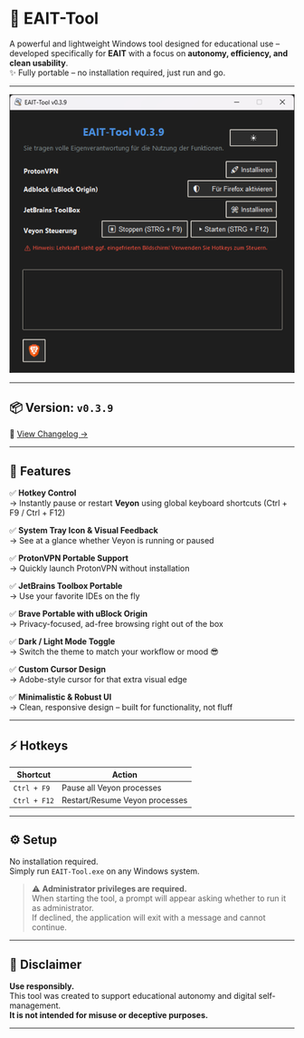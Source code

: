 # 🚀 EAIT-Tool

A powerful and lightweight Windows tool designed for educational use – developed specifically for **EAIT** with a focus on **autonomy, efficiency, and clean usability**.  
✨ Fully portable – no installation required, just run and go.

---

![EAIT Tool Screenshot](./data/screenshot.png)

---

## 📦 Version: `v0.3.9`  
📜 [View Changelog →](./CHANGELOG.md)

---

## 🧠 Features

✅ **Hotkey Control**  
→ Instantly pause or restart **Veyon** using global keyboard shortcuts (Ctrl + F9 / Ctrl + F12)

✅ **System Tray Icon & Visual Feedback**  
→ See at a glance whether Veyon is running or paused

✅ **ProtonVPN Portable Support**  
→ Quickly launch ProtonVPN without installation

✅ **JetBrains Toolbox Portable**  
→ Use your favorite IDEs on the fly

✅ **Brave Portable with uBlock Origin**  
→ Privacy-focused, ad-free browsing right out of the box

✅ **Dark / Light Mode Toggle**  
→ Switch the theme to match your workflow or mood 😎

✅ **Custom Cursor Design**  
→ Adobe-style cursor for that extra visual edge

✅ **Minimalistic & Robust UI**  
→ Clean, responsive design – built for functionality, not fluff

---

## ⚡ Hotkeys

| Shortcut         | Action                            |
|------------------|-----------------------------------|
| `Ctrl + F9`      | Pause all Veyon processes         |
| `Ctrl + F12`     | Restart/Resume Veyon processes    |

---
## ⚙️ Setup

No installation required.  
Simply run `EAIT-Tool.exe` on any Windows system.

> ⚠️ **Administrator privileges are required.**  
> When starting the tool, a prompt will appear asking whether to run it as administrator.  
> If declined, the application will exit with a message and cannot continue.

---

## 🙌 Disclaimer

**Use responsibly.**  
This tool was created to support educational autonomy and digital self-management.  
**It is not intended for misuse or deceptive purposes.**

---
